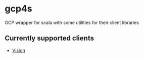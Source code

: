 # gcp4s
GCP wrapper for scala with some utilities for their client libraries

## Currently supported clients

 * [Vision](https://github.com/googleapis/java-vision)
